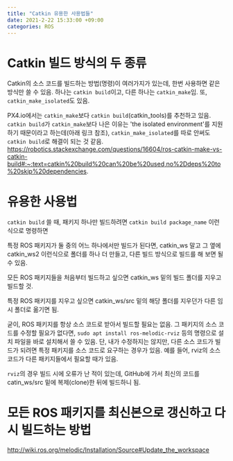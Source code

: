 ```yaml
---
title: "Catkin 유용한 사용법들"
date: 2021-2-22 15:33:00 +09:00
categories: ROS
---
```


# Catkin 빌드 방식의 두 종류
Catkin의 소스 코드를 빌드하는 방법(명령)이 여러가지가 있는데, 한번 사용하면 같은 방식만 쓸 수 있음. 하나는 `catkin build`이고, 다른 하나는 `catkin_make`임. 또, `catkin_make_isolated`도 있음.

PX4.io에서는 `catkin_make`보다 `catkin build`(catkin_tools)를 추천하고 있음.
`catkin build`가 `catkin_make`보다 나은 이유는 'the isolated environment'를 지원하기 때문이라고 하는데(아래 링크 참조), `catkin_make_isolated`를 따로 안써도 `catkin build`로 해결이 되는 것 같음. 
https://robotics.stackexchange.com/questions/16604/ros-catkin-make-vs-catkin-build#:~:text=catkin%20build%20can%20be%20used,no%2Ddeps%20to%20skip%20dependencies.

# 유용한 사용법

`catkin build` 쓸 때, 패키지 하나만 빌드하려면 `catkin build package_name` 이런 식으로 명령하면 
   
특정 ROS 패키지가 둘 중의 어느 하나에서만 빌드가 된다면, catkin_ws 말고 그 옆에 catkin_ws2 이런식으로 폴더를 하나 더 만들고, 다른 빌드 방식으로 빌드를 해 보면 될 수 있음.

모든 ROS 패키지들을 처음부터 빌드하고 싶으면 catkin_ws 밑의 빌드 폴더를 지우고 빌드할 것.

특정 ROS 패키지를 지우고 싶으면 catkin_ws/src 밑의 해당 폴더를 지우던가 다른 임시 폴더로 옮기면 됨.

굳이, ROS 패키지를 항상 소스 코드로 받아서 빌드할 필요는 없음. 그 패키지의 소스 코드를 수정할 필요가 없다면, `sudo apt install ros-melodic-rviz` 등의 명령으로 설치 파일을 바로 설치해서 쓸 수 있음.
단, 내가 수정하지는 않지만, 다른 소스 코드가 빌드가 되려면 특정 패키지를 소스 코드로 요구하는 경우가 있음. 예를 들어, rviz의 소스 코드가 다른 패키지들에서 필요할 때가 있음.

`rviz`의 경우 빌드 시에 오류가 난 적이 있는데, GitHub에 가서 최신의 코드를 catin_ws/src 밑에 복제(clone)한 뒤에 빌드하니 됨.

# 모든 ROS 패키지를 최신본으로 갱신하고 다시 빌드하는 방법

http://wiki.ros.org/melodic/Installation/Source#Update_the_workspace

